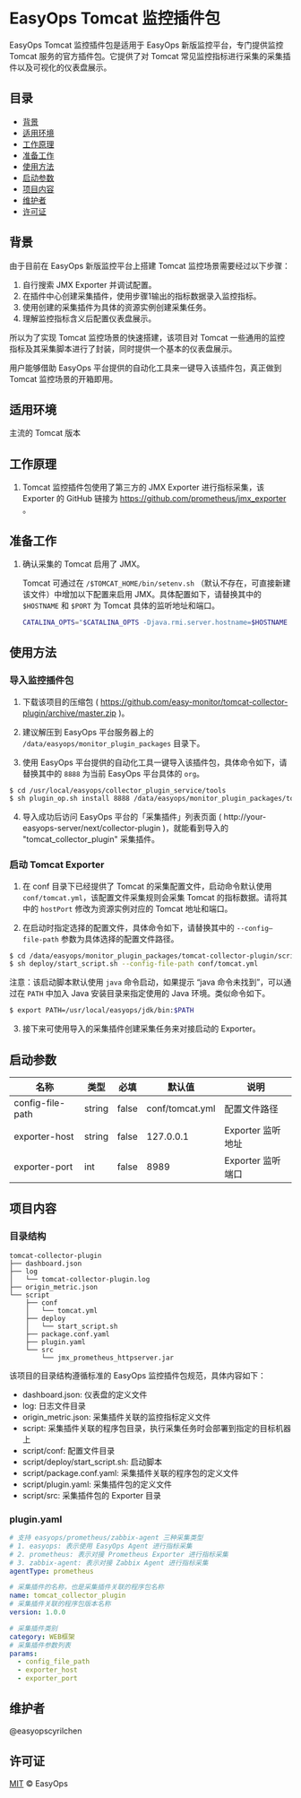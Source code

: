 # EasyOps Tomcat 监控插件包

EasyOps Tomcat 监控插件包是适用于 EasyOps 新版监控平台，专门提供监控 Tomcat 服务的官方插件包。它提供了对 Tomcat 常见监控指标进行采集的采集插件以及可视化的仪表盘展示。

## 目录

- [背景](#背景)
- [适用环境](#适用环境)
- [工作原理](#工作原理)
- [准备工作](#准备工作)
- [使用方法](#使用方法)
- [启动参数](#启动参数) 
- [项目内容](#项目内容)
- [维护者](#维护者)
- [许可证](#许可证)

## 背景

由于目前在 EasyOps 新版监控平台上搭建 Tomcat 监控场景需要经过以下步骤：

1. 自行搜索 JMX Exporter 并调试配置。
2. 在插件中心创建采集插件，使用步骤1输出的指标数据录入监控指标。
3. 使用创建的采集插件为具体的资源实例创建采集任务。
4. 理解监控指标含义后配置仪表盘展示。

所以为了实现 Tomcat 监控场景的快速搭建，该项目对 Tomcat 一些通用的监控指标及其采集脚本进行了封装，同时提供一个基本的仪表盘展示。

用户能够借助 EasyOps 平台提供的自动化工具来一键导入该插件包，真正做到 Tomcat 监控场景的开箱即用。

## 适用环境

主流的 Tomcat 版本

## 工作原理

1. Tomcat 监控插件包使用了第三方的 JMX Exporter 进行指标采集，该 Exporter 的 GitHub 链接为 https://github.com/prometheus/jmx_exporter 。

## 准备工作

1. 确认采集的 Tomcat 启用了 JMX。

    Tomcat 可通过在 `/$TOMCAT_HOME/bin/setenv.sh` （默认不存在，可直接新建该文件）中增加以下配置来启用 JMX。具体配置如下，请替换其中的 `$HOSTNAME` 和 `$PORT` 为 Tomcat 具体的监听地址和端口。

    ```sh
    CATALINA_OPTS="$CATALINA_OPTS -Djava.rmi.server.hostname=$HOSTNAME -Dcom.sun.management.jmxremote -Dcom.sun.management.jmxremote.port=$PORT -Dcom.sun.management.jmxremote.rmi.port=$PORT -Dcom.sun.management.jmxremote.ssl=false -Dcom.sun.management.jmxremote.authenticate=false"
    ```

## 使用方法

### 导入监控插件包

1. 下载该项目的压缩包 ( https://github.com/easy-monitor/tomcat-collector-plugin/archive/master.zip )。

2. 建议解压到 EasyOps 平台服务器上的 `/data/easyops/monitor_plugin_packages` 目录下。

3. 使用 EasyOps 平台提供的自动化工具一键导入该插件包，具体命令如下，请替换其中的 `8888` 为当前 EasyOps 平台具体的 `org`。

```sh
$ cd /usr/local/easyops/collector_plugin_service/tools
$ sh plugin_op.sh install 8888 /data/easyops/monitor_plugin_packages/tomcat-collector-plugin
```

4. 导入成功后访问 EasyOps 平台的「采集插件」列表页面 ( http://your-easyops-server/next/collector-plugin )，就能看到导入的 "tomcat_collector_plugin" 采集插件。

### 启动 Tomcat Exporter

1. 在 conf 目录下已经提供了 Tomcat 的采集配置文件，启动命令默认使用 `conf/tomcat.yml`，该配置文件采集规则会采集 Tomcat 的指标数据。请将其中的 `hostPort` 修改为资源实例对应的 Tomcat 地址和端口。

2. 在启动时指定选择的配置文件，具体命令如下，请替换其中的 `--config—file-path` 参数为具体选择的配置文件路径。

```sh
$ cd /data/easyops/monitor_plugin_packages/tomcat-collector-plugin/script
$ sh deploy/start_script.sh --config-file-path conf/tomcat.yml
```

注意：该启动脚本默认使用 `java` 命令启动，如果提示 “java 命令未找到”，可以通过在 `PATH` 中加入 Java 安装目录来指定使用的 Java 环境。类似命令如下。

```sh
$ export PATH=/usr/local/easyops/jdk/bin:$PATH
```

3. 接下来可使用导入的采集插件创建采集任务来对接启动的 Exporter。

## 启动参数

| 名称 | 类型 | 必填 | 默认值 | 说明 |
| --- | --- | --- | --- | --- |
| config-file-path | string | false | conf/tomcat.yml | 配置文件路径 |
| exporter-host | string | false | 127.0.0.1 | Exporter 监听地址 |
| exporter-port | int | false | 8989 | Exporter 监听端口 |

## 项目内容

### 目录结构

```
tomcat-collector-plugin
├── dashboard.json
├── log
│   └── tomcat-collector-plugin.log
├── origin_metric.json
└── script
    ├── conf
    │   └── tomcat.yml
    ├── deploy
    │   └── start_script.sh
    ├── package.conf.yaml
    ├── plugin.yaml
    └── src
        └── jmx_prometheus_httpserver.jar
```

该项目的目录结构遵循标准的 EasyOps 监控插件包规范，具体内容如下：

- dashboard.json: 仪表盘的定义文件
- log: 日志文件目录
- origin_metric.json: 采集插件关联的监控指标定义文件
- script: 采集插件关联的程序包目录，执行采集任务时会部署到指定的目标机器上
- script/conf: 配置文件目录
- script/deploy/start_script.sh: 启动脚本
- script/package.conf.yaml: 采集插件关联的程序包的定义文件
- script/plugin.yaml: 采集插件包的定义文件
- script/src: 采集插件包的 Exporter 目录

### plugin.yaml

```yaml
# 支持 easyops/prometheus/zabbix-agent 三种采集类型
# 1. easyops: 表示使用 EasyOps Agent 进行指标采集
# 2. prometheus: 表示对接 Prometheus Exporter 进行指标采集
# 3. zabbix-agent: 表示对接 Zabbix Agent 进行指标采集
agentType: prometheus

# 采集插件的名称，也是采集插件关联的程序包名称
name: tomcat_collector_plugin
# 采集插件关联的程序包版本名称
version: 1.0.0

# 采集插件类别 
category: WEB框架
# 采集插件参数列表
params:
  - config_file_path
  - exporter_host
  - exporter_port
```

## 维护者

@easyopscyrilchen

## 许可证

[MIT](#许可证) © EasyOps
